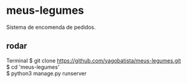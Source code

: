# meus-legumes
Sistema de encomenda de pedidos.
## rodar
Terminal
$ git clone https://github.com/yagobatista/meus-legumes.git</br>
$ cd 'meus-legumes'</br>
$ python3 manage.py runserver</br>

